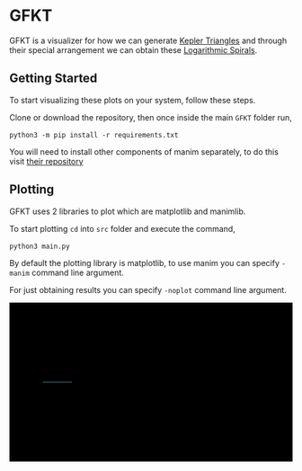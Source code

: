 # GFKT
GFKT is a visualizer for how we can generate [Kepler Triangles](https://en.wikipedia.org/wiki/Kepler_triangle) and through their special arrangement we can obtain these [Logarithmic Spirals](https://en.wikipedia.org/wiki/Logarithmic_spiral).
## Getting Started
To start visualizing these plots on your system, follow these steps.

Clone or download the repository, then once inside the main `GFKT` folder run,
```
python3 -m pip install -r requirements.txt
```
You will need to install other components of manim separately, to do this visit [their repository](https://github.com/3b1b/manim#installation)
## Plotting
GFKT uses 2 libraries to plot which are matplotlib and manimlib.

To start plotting `cd` into `src` folder and execute the command,
```
python3 main.py
```
By default the plotting library is matplotlib, to use manim you can specify `-manim` command line argument.

For just obtaining results you can specify `-noplot` command line argument.


![Manim](/img/Shapes-Manim.gif)

